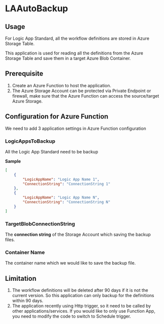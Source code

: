 # LAAutoBackup
## Usage
For Logic App Standard, all the workflow definitions are stored in Azure Storage Table. 

This application is used for reading all the definitions from the Azure Storage Table and save them in a target Azure Blob Container.

## Prerequisite
1. Create an Azure Function to host the application.
2. The Azure Storage Account can be protected via Private Endpoint or firewall, make sure that the Azure Function can access the source/target Azure Storage.

## Configuration for Azure Function
We need to add 3 application settings in Azure Function configuration

### LogicAppsToBackup

All the Logic App Standard need to be backup

**Sample**
```json
[
	{
		"LogicAppName": "Logic App Name 1",
		"ConnectionString": "ConnectionString 1"
	},
	{
		"LogicAppName": "Logic App Name N",
		"ConnectionString": "ConnectionString N"
	}
]
```


### TargetBlobConnectionString
The **connection string** of the Storage Account which saving the backup files.


### Container Name
The container name which we would like to save the backup file.


## Limitation
1. The workflow definitions will be deleted after 90 days if it is not the current version. So this application can only backup for the definitions within 90 days.
2. The application recently using Http trigger, so it need to be called by other applications/services. If you would like to only use Function App, you need to modify the code to switch to Schedule trigger.

